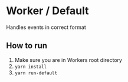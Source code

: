 # Worker / Default

Handles events in correct format

## How to run

1. Make sure you are in Workers root directory
3. `yarn install`
4. `yarn run-default`
